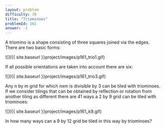```yaml
---
layout: problem
difficulty: 70
title: "Triominoes"
problemId: 161
answer: -1
---
```

A triomino is a shape consisting of three squares joined via the edges. There are two basic forms:

![]({{ site.baseurl }}project/images/p161_trio1.gif)

If all possible orientations are taken into account there are six:

![]({{ site.baseurl }}project/images/p161_trio3.gif)

Any n by m grid for which nxm is divisible by 3 can be tiled with triominoes.  
 If we consider tilings that can be obtained by reflection or rotation from another tiling as different there are 41 ways a 2 by 9 grid can be tiled with triominoes:

![]({{ site.baseurl }}project/images/p161_k9.gif)

In how many ways can a 9 by 12 grid be tiled in this way by triominoes?